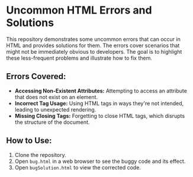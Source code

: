 # Uncommon HTML Errors and Solutions

This repository demonstrates some uncommon errors that can occur in HTML and provides solutions for them.  The errors cover scenarios that might not be immediately obvious to developers. The goal is to highlight these less-frequent problems and illustrate how to fix them.

## Errors Covered:

* **Accessing Non-Existent Attributes:** Attempting to access an attribute that does not exist on an element.
* **Incorrect Tag Usage:** Using HTML tags in ways they're not intended, leading to unexpected rendering.
* **Missing Closing Tags:** Forgetting to close HTML tags, which disrupts the structure of the document.

## How to Use:

1. Clone the repository.
2. Open `bug.html` in a web browser to see the buggy code and its effect. 
3. Open `bugSolution.html` to view the corrected code.